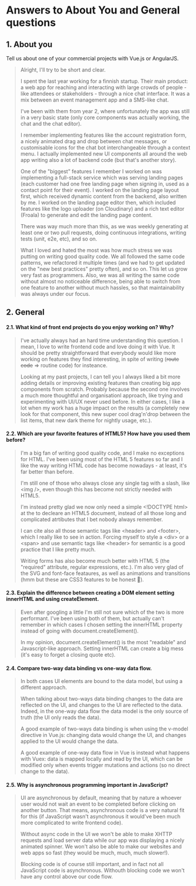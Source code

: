 

# Answers to About You and General questions

## 1. About you

Tell us about one of your commercial projects with Vue.js or AngularJS.

> Alright, I'll try to be short and clear.
> 
> I spent the last year working for a finnish startup. Their main product: a web app for reaching and interacting with large crowds of people - like attendees or stakeholders - through a nice chat interface. It was a mix between an event management app and a SMS-like chat.
> 
> I've been with them from year 2, where unfortunately the app was still in a very basic state (only core components was actually working, the chat and the chat editor).
> 
> I remember implementing features like the account registration form, a nicely animated drag and drop between chat messages, or customisable icons for the chat bot interchangeable through a context menu. I actually implemented new UI components all around the web app writing also a lot of backend code (but that's another story).
> 
> One of the "biggest" features I remember I worked on was implementing a full-stack service which was serving landing pages (each customer had one free landing page when signing in, used as a contact point for their event). I worked on the landing page layout first, which received dynamic content from the backend, also written by me. I worked on the landing page editor then, which included features like the logo uploader (on Cloudinary) and a rich text editor (Froala) to generate and edit the landing page content.
> 
> There was way much more than this, as we was weekly generating at least one or two pull requests, doing continuous integrations, writing tests (unit, e2e, etc), and so on.
> 
> What I loved and hated the most was how much stress we was putting on writing good quality code. We all followed the same code patterns, we refactored it multiple times (and we had to get updated on the "new best practices" pretty often), and so on. This let us grow very fast as programmers. Also, we was all writing the same code without almost no noticeable difference, being able to switch from one feature to another without much hassles, so that maintainability was always under our focus.

## 2. General

#### 2.1. What kind of front end projects do you enjoy working on? Why?

> I've actually always had an hard time understanding this question. I mean, I love to write frontend code and love doing it with Vue. It should be pretty straightforward that everybody would like more working on features they find interesting, in spite of writing (~~route code~~ => routine code) for insteance.
> 
> Looking at my past projects, I can tell you I always liked a bit more adding details or improving existing features than creating big app components from scratch. Probably because the second one involves a much more thoughtful and organisationl approach, like trying and experimenting with UI/UX never used before. In either cases, I like a lot when my work has a huge impact on the results (a completely new look for that component, this new super cool drag'n'drop between the list items, that new dark theme for nightly usage, etc.).

#### 2.2. Which are your favorite features of HTML5? How have you used them before?

> I'm a big fan of writing good quality code, and I make no exceptions for HTML. I've been using most of the HTML 5 features so far and I like the way writing HTML code has become nowadays - at least, it's far better than before.
> 
> I'm still one of those who always close any single tag with a slash, like \<img \/\>, even though this has become not strictly needed with HTML5.
> 
> I'm instead pretty glad we now only need a simple \<!DOCTYPE html\> at the to decleare an HTML5 document, instead of all those long and complicated atrtibutes that I bet nobody always remember.
> 
> I can cite also all those semantic tags like \<header\> and \<footer\>, which I really like to see in action. Forcing myself to style a \<div\> or a \<span\> and use semantic tags like \<header\> for semantic is a good practice that I like pretty much.
> 
> Writing forms has also become much better with HTML 5 (the "required" attribute,  regular expressions, etc.). I'm also very glad of the SVG and font-face feataures, as well as animations and transitions (hmm but these are CSS3 features to be honest :thinking:).

#### 2.3. Explain the difference between creating a DOM element setting innerHTML and using createElement.

> Even after googling a little I'm still not sure which of the two is more performant. I've been using both of them, but actually can't remember in which cases I chosen setting the innerHTML property instead of going with document.createElement().
> 
> In my opinion, document.createElement() is the most "readable" and Javascript-like approach. Setting innerHTML can create a big mess (it's easy to forget a closing quote etc).

#### 2.4. Compare two-way data binding vs one-way data flow.

> In both cases UI elements are bound to the data model, but using a different approach.
> 
> When talking about two-ways data binding changes to the data are reflected on the UI, and changes to the UI are reflected to the data. Indeed, in the one-way data flow the data model is the only source of truth (the UI only reads the data).
> 
> A good example of two-ways data binding is when using the v-model directive in Vue.js: changing data would change the UI, and changes applied to the UI would change the data.
> 
> A good example of one-way data flow in Vue is instead what happens with Vuex: data is mapped locally and read by the UI, which can be modified only when events trigger mutations and actions (so no direct change to the data).

#### 2.5. Why is asynchronous programming important in JavaScript?

> UI are asynchronous by default, meaning that by nature a whoever user would not wait an event to be completed before clicking on another button. That means, asynchronous code is a very natural fit for this (if JavaScript wasn't asynchronous it would've been much more complicated to write frontend code).
> 
> Without async code in the UI we won't be able to make XHTTP requests and load server data while our app was displaying a nicely animated spinner. We won't also be able to make our websites and web apps so fast (they would be much, much, much slower!).
> 
> Blocking code is of course still important, and in fact not all JavaScript code is asynchronous. Withouth blocking code we won't have any control above our code flow.
